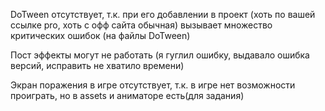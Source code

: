 DoTween отсутствует, т.к. при его добавлении в проект (хоть по вашей ссылке pro, хоть с офф сайта обычная) вызывает множество критических ошибок (на файлы DoTween)

Пост эффекты могут не работать (я гуглил ошибку, выдавало ошибка версий, исправить не хватило времени)

Экран поражения в игре отсутствует, т.к. в игре нет возможности проиграть, но в assets и аниматоре есть(для задания)
